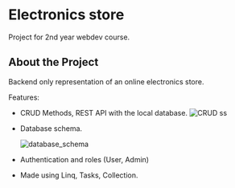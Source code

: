 # Electronics store
Project for 2nd year webdev course.

## About the Project
Backend only representation of an online electronics store.

Features:

* CRUD Methods, REST API with the local database. 
![CRUD ss](https://user-images.githubusercontent.com/79592589/159161055-b6e29a1f-8768-4bf9-88ce-0c322711b523.PNG)

* Database schema.

  ![database_schema](https://user-images.githubusercontent.com/79592589/159161253-911df2b8-f9fa-483f-84c8-ad4a81b2e5fa.png)

* Authentication and roles (User, Admin)
* Made using Linq, Tasks, Collection.



